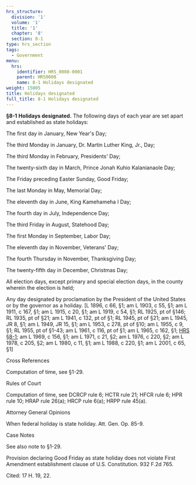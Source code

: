 ```yaml
---
hrs_structure:
  division: '1'
  volume: '1'
  title: '1'
  chapter: '8'
  section: 8-1
type: hrs_section
tags:
  - Government
menu:
  hrs:
    identifier: HRS_0008-0001
    parent: HRS0008
    name: 8-1 Holidays designated
weight: 15005
title: Holidays designated
full_title: 8-1 Holidays designated
---
```

**§8-1** **Holidays designated.** The following days of each year are set apart and established as state holidays:

The first day in January, New Year's Day;

The third Monday in January, Dr. Martin Luther King, Jr., Day;

The third Monday in February, Presidents' Day;

The twenty-sixth day in March, Prince Jonah Kuhio Kalanianaole Day;

The Friday preceding Easter Sunday, Good Friday;

The last Monday in May, Memorial Day;

The eleventh day in June, King Kamehameha I Day;

The fourth day in July, Independence Day;

The third Friday in August, Statehood Day;

The first Monday in September, Labor Day;

The eleventh day in November, Veterans' Day;

The fourth Thursday in November, Thanksgiving Day;

The twenty-fifth day in December, Christmas Day;

All election days, except primary and special election days, in the county wherein the election is held;

Any day designated by proclamation by the President of the United States or by the governor as a holiday. [L 1896, c 66, §1; am L 1903, c 55, §1; am L 1911, c 167, §1; am L 1915, c 20, §1; am L 1919, c 54, §1; RL 1925, pt of §146; RL 1935, pt of §21; am L 1941, c 132, pt of §1; RL 1945, pt of §21; am L 1945, JR 8, §1; am L 1949, JR 15, §1; am L 1953, c 278, pt of §10; am L 1955, c 9, §1; RL 1955, pt of §1-43; am L 1961, c 116, pt of §1; am L 1965, c 162, §1; [HRS §8-1](/title-1/chapter-8/section-8-1/); am L 1969, c 156, §1; am L 1971, c 21, §2; am L 1976, c 220, §2; am L 1978, c 205, §2; am L 1980, c 11, §1; am L 1988, c 220, §1; am L 2001, c 65, §1]

Cross References

Computation of time, see §1-29.

Rules of Court

Computation of time, see DCRCP rule 6; HCTR rule 21; HFCR rule 6; HPR rule 10; HRAP rule 26(a); HRCP rule 6(a); HRPP rule 45(a).

Attorney General Opinions

When federal holiday is state holiday. Att. Gen. Op. 85-9.

Case Notes

See also note to §1-29.

Provision declaring Good Friday as state holiday does not violate First Amendment establishment clause of U.S. Constitution. 932 F.2d 765.

Cited: 17 H. 19, 22.
